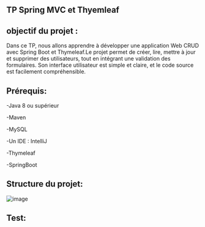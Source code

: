 ## TP Spring MVC et Thyemleaf
## objectif du projet :
Dans ce TP, nous allons apprendre à développer une application Web CRUD avec Spring Boot et Thymeleaf.Le projet permet de créer, lire, mettre à jour et supprimer des utilisateurs, tout en intégrant une validation des formulaires. Son interface utilisateur est simple et claire, et le code source est facilement compréhensible.

## Prérequis:
-Java 8 ou supérieur

-Maven

-MySQL

-Un IDE : IntelliJ

-Thymeleaf

-SpringBoot

## Structure du projet:

![image](https://github.com/user-attachments/assets/6097d2af-171f-4723-99ae-68519d2dcb05)

## Test:



